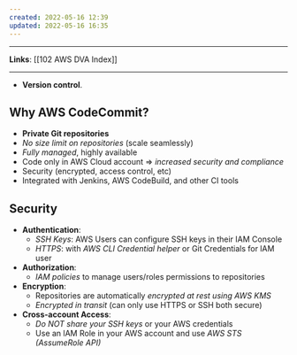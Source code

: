 ```yaml
---
created: 2022-05-16 12:39
updated: 2022-05-16 16:35
---
```

---
**Links**: [[102 AWS DVA Index]]

---
- **Version control**.
## Why AWS CodeCommit?
- **Private Git repositories**
- *No size limit on repositories* (scale seamlessly)
- *Fully managed*, highly available
- Code only in AWS Cloud account => *increased security and compliance*
- Security (encrypted, access control, etc)
- Integrated with Jenkins, AWS CodeBuild, and other CI tools

## Security
- **Authentication**:
	- *SSH Keys*: AWS Users can configure SSH keys in their IAM Console
	- *HTTPS*: with *AWS CLI Credential helper* or Git Credentials for lAM user
- **Authorization**:
	- *IAM policies* to manage users/roles permissions to repositories
- **Encryption**:
	- Repositories are automatically *encrypted at rest using AWS KMS*
	- *Encrypted in transit* (can only use HTTPS or SSH both secure)
- **Cross-account Access**:
	- *Do NOT share your SSH keys* or your AWS credentials
	- Use an lAM Role in your AWS account and use *AWS STS (AssumeRole API)*